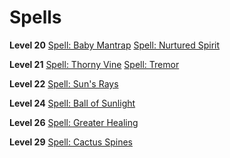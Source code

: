 <!-- TITLE: Hedgecrafter -->
<!-- SUBTITLE: Indulging in a particularly eldritch form of gardening, Hedgecrafters are interesting specialists in phytomancy.  Capable of transforming living things into plants to bolster their regenerative abilities and manipulating all matter of flora and earth, bending them to the limits of their own imagination. -->

# Spells

**Level 20**
[Spell: Baby Mantrap](baby-mantrap)
[Spell: Nurtured Spirit](nurtured-spirit)

**Level 21**
[Spell: Thorny Vine](thorny-vine)
[Spell: Tremor](tremor)

**Level 22**
[Spell: Sun's Rays](suns-rays)

**Level 24**
[Spell: Ball of Sunlight](ball-of-sunlight)

**Level 26**
[Spell: Greater Healing](greater-healing)

**Level 29**
[Spell: Cactus Spines](cactus-spines)